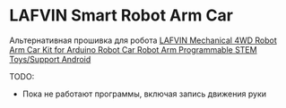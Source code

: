 # LAFVIN Smart Robot Arm Car
Альтернативная прошивка для робота [LAFVIN Mechanical 4WD Robot Arm Car Kit for Arduino Robot Car Robot Arm Programmable STEM Toys/Support Android](https://lafvintech.com/products/lafvin-mechanical-4wd-robot-arm-car-kit-for-arduino-robot-car-robot-arm-programmable-stem-toys-support-android-1)

TODO:
* Пока не работают программы, включая запись движения руки
